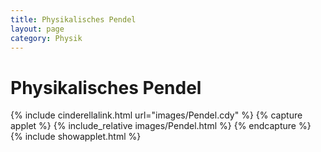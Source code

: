 ```yaml
---
title: Physikalisches Pendel
layout: page
category: Physik
---
```


# Physikalisches Pendel






{% include cinderellalink.html url="images/Pendel.cdy" %}
{% capture applet %} {% include_relative images/Pendel.html %} {% endcapture %}
{% include showapplet.html %}
